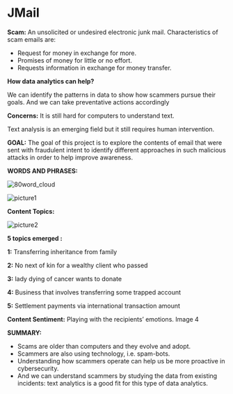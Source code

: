 # JMail

**Scam:** An unsolicited or undesired electronic junk mail. Characteristics of scam emails are:
* Request for money in exchange for more.
* Promises of money for little or no effort.
* Requests information in exchange for money transfer.

**How data analytics can help?**

We can identify the patterns in data to show how scammers pursue their goals. And we can take preventative actions accordingly

**Concerns:**
It is still hard for computers to understand text.

Text analysis is an emerging field but it still requires human intervention.

**GOAL:** The goal of this project is to explore the contents of email that were sent with fraudulent intent to identify different approaches in such malicious attacks in order to help improve awareness.

**WORDS AND PHRASES:**

![80word_cloud](https://user-images.githubusercontent.com/29806432/38068706-844009f8-32e0-11e8-92ea-ad34980286ab.jpeg)

![picture1](https://user-images.githubusercontent.com/29806432/38068666-69fc74f0-32e0-11e8-8e7d-ca480b4e7d22.jpg)

**Content Topics:**

![picture2](https://user-images.githubusercontent.com/29806432/38068757-d84b70f0-32e0-11e8-80c4-ff85fc97bc66.jpg)

**5 topics emerged :**

**1:** Transferring inheritance from family 

**2:** No next of kin for a wealthy client who passed

**3:** lady dying of cancer wants to donate

**4:** Business that involves transferring some trapped account

**5:** Settlement payments via international transaction amount

**Content Sentiment:** Playing with the recipients’ emotions.
Image 4

**SUMMARY:**

* Scams are older than computers and they evolve and adopt.
* Scammers are also using technology, i.e. spam-bots.
* Understanding how scammers operate can help us be more proactive in cybersecurity.
* And we can understand scammers by studying the data from existing incidents: text analytics is a good fit for this type of data analytics.

